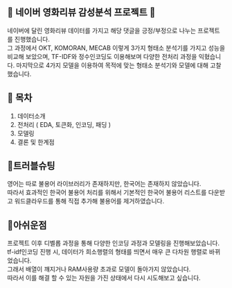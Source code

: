 🎥 네이버 영화리뷰 감성분석 프로젝트 🎥
---
네이버에 달린 영화리뷰 데이터를 가지고 해당 댓글을 긍정/부정으로 나누는 프로젝트를 진행했습니다.  
그 과정에서 OKT, KOMORAN, MECAB 이렇게 3가지 형태소 분석기를 가지고 성능을 비교해 보았으며, TF-IDF와 정수인코딩도 이용해보며 다양한 전처리 과정을 익혔습니다. 마지막으로 4가지 모델을 이용하여 목적에 맞는 형태소 분석기와 모델에 대해 고찰했습니다.  

## 🚌 목차 
1. 데이터소개
2. 전처리 ( EDA, 토큰화, 인코딩, 패딩 )
3. 모델링
4. 결론 및 한계점

## 🌟트러블슈팅
영어는 따로 불용어 라이브러리가 존재하지만, 한국어는 존재하지 않았습니다.  
따라서 효과적인 한국어 불용어 처리를 위해서 기본적인 한국어 불용어 리스트를 다운받고 워드클라우드를 통해 직접 추가해 불용어를 제거하였습니다. 

## 🐽아쉬운점
프로젝트 이후 디벨롭 과정을 통해 다양한 인코딩 과정과 모델링을 진행해보았습니다.   
tf-idf인코딩 진행 시, 데이터가 희소행렬의 형태를 띄면서 매우 큰 다차원 행렬로 바뀌었습니다.  
그래서 배열이 꺠지거나 RAM사용량 초과로 모델이 돌아가지 않았습니다.   
따라서 이를 해결 할 수 있는 자원을 가진 상태에서 다시 시도해보고 싶습니다.   
